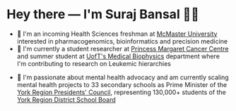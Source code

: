 # Hey there — I'm **Suraj Bansal** 👋🏽

- 🧠 I'm an incoming Health Sciences freshman at [McMaster University](https://bhsc.mcmaster.ca/) interested in pharmacogenomics, bioinformatics and precision medicine
- 🧬 I'm currently a student researcher at [Princess Margaret Cancer Centre](http://www.jdstemcellresearch.ca/) and summer student at [UofT's Medical Biophysics](https://medbio.utoronto.ca/medical-biophysics) department where I'm contributing to research on Leukemic hierarchies
<!--- 
- 💡 I'm also interested in global health and I'm currently developing CovBot, an informational chatbot on Messenger and WhatsApp to tackle the proliferation of COVID-19 misinformation in low-income countries
--->
- 📢 I'm passionate about mental health advocacy and am currently scaling mental health projects to 33 secondary schools as Prime Minister of the [York Region Presidents' Council](http://www.yrdsb.ca/studenttrustees/Pages/York%20Region%20Presidents'%20Council.aspx), representing 130,000+ students of the [York Region District School Board](http://www.yrdsb.ca/Pages/default.aspx)
<!---
- ⭐️ Previously, I've shadowed physicians at [Texas' largest healthcare system](https://www.bswhealth.com/), volunteered with research on VR-assisted endoscopic curriculums at [St. Michael's Research Centre](http://stmichaelshospitalresearch.ca/), organized [Toronto's TEDxYouth conference](https://www.ted.com/tedx/events/31558), applied for MasterChef Junior, trained for a half-marathon, and attended [SHAD](https://www.shad.ca/) at the University of British Columbia
- 📫 Reachout anytime at bansalsuraj03@gmail.com or follow my [twitter](https://twitter.com/surajbansal2003) to talk more!
--->
<!--- 
- 🧬 I'm currently assisting with research mapping variation in Acute Myeloid Leukemia hierarchies to clinical outcomes at [Princess Margaret Cancer Centre](https://www.uhn.ca/PrincessMargaret)
- 🧠 I'm also helping develop data curation tools for bioinformatics pipelines like [CReSCENT](https://crescent.cloud/) at [Princess Margaret Cancer Centre](https://www.uhn.ca/PrincessMargaret)
- 🚀 i recently became interested in social entrepreneurship and startups after attemping to build open-source [self-driving car software](https://ryde.netlify.app/) to democratize autonomous vehicles
- 📢 I'm passionate about mental health advocacy and am currently scaling mental health projects to 33 secondary schools as Prime Minister of the [York Region Presidents' Council](http://www.yrdsb.ca/studenttrustees/Pages/York%20Region%20Presidents'%20Council.aspx), representing 130,000+ students of the [York Region District School Board](http://www.yrdsb.ca/Pages/default.aspx)
- 💡 I'm also interested in systems innovation and have conducted consulting projects for [Sidewalk Labs](https://drive.google.com/file/d/10nBSPSkaKlkVn7yOUCLjWkNUwt6DJEsD/view) and [Kidogo](https://drive.google.com/file/d/1ue5RfyYFE2QTbJ5lkTYrK-3QUvUVH_i8/view)
- 🤔 My research interests include pharmacogenomics, bioinformatics, predictive modelling, precision oncology, systems pharmacology, and global health
- ⭐️ Previously, I've shadowed physicians at [Texas' largest healthcare system](https://www.bswhealth.com/), volunteered with research on VR-assisted endoscopic curriculums at [St. Michael's Research Centre](http://stmichaelshospitalresearch.ca/), organized [Toronto's TEDxYouth conference](https://www.ted.com/tedx/events/31558), and attended [SHAD](https://www.shad.ca/) at the University of British Columbia
- 💬 Ask me about my cooking adventures and failed MasterChef audition, caffeine addiction and coffee brewing journey, favourite guitar covers, or the Chicago Blackhawks!
- 📫 Reachout anytime at bansalsuraj03@gmail.com or follow my [twitter](https://twitter.com/surajbansal2003) to talk more!
--->
